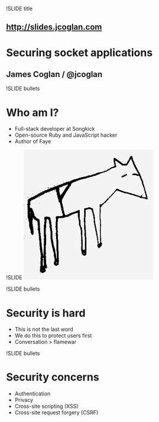 !SLIDE title
## http://slides.jcoglan.com
# Securing socket applications
## James Coglan / @jcoglan


!SLIDE bullets
# Who am I?

* Full-stack developer at Songkick
* Open-source Ruby and JavaScript hacker
* Author of Faye


!SLIDE
![Horse](horse.png)


!SLIDE bullets
# Security is hard

* This is not the last word
* We do this to protect users first
* Conversation > flamewar


!SLIDE bullets
# Security concerns

* Authentication
* Privacy
* Cross-site scripting (XSS)
* Cross-site request forgery (CSRF)

